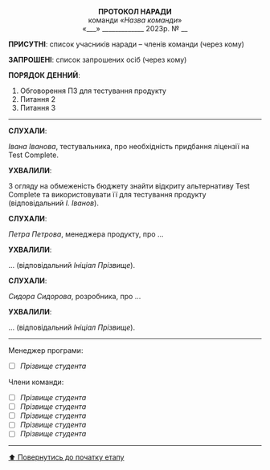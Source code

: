 <p align="center"><strong>ПРОТОКОЛ НАРАДИ</strong><br>
команди «<em>Назва команди</em>»<br>
«___» _____________ 2023р. № __</p>

**ПРИСУТНІ**: список учасників наради – членів команди (через кому)

**ЗАПРОШЕНІ**: список запрошених осіб (через кому)

**ПОРЯДОК ДЕННИЙ**:

1. Обговорення ПЗ для тестування продукту
2. Питання 2
3. Питання 3

---
**СЛУХАЛИ**:

*Івана Іванова*, тестувальника, про необхідність придбання ліцензії на Test Complete.

**УХВАЛИЛИ**:

З огляду на обмеженість бюджету знайти відкриту альтернативу Test Complete та використовувати її для тестування продукту (відповідальний *І. Іванов*).

**СЛУХАЛИ**:

*Петра Петрова*, менеджера продукту, про …

**УХВАЛИЛИ**:

… (відповідальний *Ініціал Прізвище*).

**СЛУХАЛИ**:

*Сидора Сидорова*, розробника, про …

**УХВАЛИЛИ**:

… (відповідальний *Ініціал Прізвище*).

---
Менеджер програми: 		
- [ ] *Прізвище студента*

Члени команди:			

- [ ] *Прізвище студента*
- [ ] *Прізвище студента*
- [ ] *Прізвище студента*
- [ ] *Прізвище студента*
- [ ] *Прізвище студента*

---
[:arrow_up: Повернутись до початку етапу](/docs/1.Envisioning/README.md)

